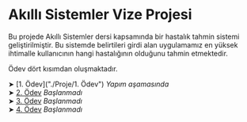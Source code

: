 # Akıllı Sistemler Vize Projesi

Bu projede Akıllı Sistemler dersi kapsamında bir hastalık tahmin sistemi geliştirilmiştir. Bu sistemde belirtileri girdi alan uygulamamız en yüksek ihtimalle kullanıcının hangi hastalığının olduğunu tahmin etmektedir. 

Ödev dört kısımdan oluşmaktadır.     

➤ [1. Ödev]("./Proje/1. Ödev") *Yapım aşamasında*    
➤ [2. Ödev](url) *Başlanmadı*    
➤ [3. Ödev](url) *Başlanmadı*    
➤ [4. Ödev](url) *Başlanmadı*     

